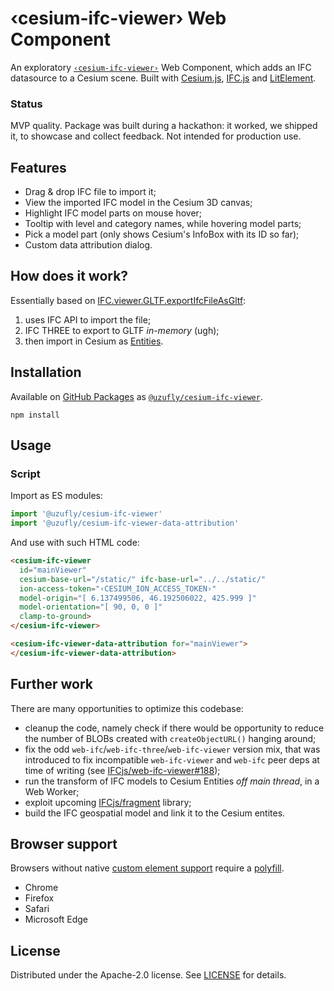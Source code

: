 # ‹cesium-ifc-viewer› Web Component

An exploratory [`‹cesium-ifc-viewer›`](cesium-ifc-viewer/) Web Component, which adds an IFC datasource to a Cesium scene. Built with [Cesium.js](https://cesium.com/platform/cesiumjs/), [IFC.js](https://ifcjs.github.io/info/) and [LitElement](https://lit.dev).

### Status

MVP quality. Package was built during a hackathon: it worked, we shipped it, to showcase and collect feedback. Not intended for production use.

## Features

* Drag & drop IFC file to import it;
* View the imported IFC model in the Cesium 3D canvas;
* Highlight IFC model parts on mouse hover;
* Tooltip with level and category names, while hovering model parts;
* Pick a model part (only shows Cesium's InfoBox with its ID so far);
* Custom data attribution dialog.

## How does it work?

Essentially based on [IFC.viewer.GLTF.exportIfcFileAsGltf](https://ifcjs.github.io/info/docs/Guide/web-ifc-viewer/Tutorials/IFC%20to%20gLTF/):

1. uses IFC API to import the file;
2. IFC THREE to export to GLTF _in-memory_ (ugh);
3. then import in Cesium as [Entities](https://cesium.com/learn/cesiumjs/ref-doc/Entity.html).

## Installation

Available on [GitHub Packages][registry] as [`@uzufly/cesium-ifc-viewer`][package].

```shell
npm install
```

[registry]: https://npm.pkg.github.com
[package]: https://github.com/uzufly/explorator/pkgs/npm/cesium-ifc-viewer

## Usage

### Script

Import as ES modules:

```js
import '@uzufly/cesium-ifc-viewer'
import '@uzufly/cesium-ifc-viewer-data-attribution'
```

And use with such HTML code:

```html
<cesium-ifc-viewer
  id="mainViewer"
  cesium-base-url="/static/" ifc-base-url="../../static/"
  ion-access-token="‹CESIUM_ION_ACCESS_TOKEN›"
  model-origin="[ 6.137499506, 46.192506022, 425.999 ]"
  model-orientation="[ 90, 0, 0 ]"
  clamp-to-ground>
</cesium-ifc-viewer>

<cesium-ifc-viewer-data-attribution for="mainViewer">
</cesium-ifc-viewer-data-attribution>
```

## Further work

There are many opportunities to optimize this codebase:

* cleanup the code, namely check if there would be opportunity to reduce the number of BLOBs created with `createObjectURL()` hanging around;
* fix the odd `web-ifc`/`web-ifc-three`/`web-ifc-viewer` version mix, that was introduced to fix incompatible `web-ifc-viewer` and `web-ifc` peer deps at time of writing (see [IFCjs/web-ifc-viewer#188](https://github.com/IFCjs/web-ifc-viewer/issues/188));
* run the transform of IFC models to Cesium Entities _off main thread_, in a Web Worker;
* exploit upcoming [IFCjs/fragment](https://github.com/IFCjs/fragment) library;
* build the IFC geospatial model and link it to the Cesium entites.

## Browser support

Browsers without native [custom element support][support] require a [polyfill][].

* Chrome
* Firefox
* Safari
* Microsoft Edge

[support]: https://caniuse.com/custom-elementsv1
[polyfill]: https://github.com/webcomponents/polyfills

## License

Distributed under the Apache-2.0 license. See [LICENSE](./LICENSE) for details.